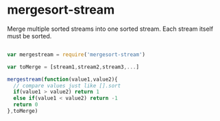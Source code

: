mergesort-stream
================

Merge multiple sorted streams into one sorted stream. Each stream itself must be sorted.


```js

var mergestream = require('mergesort-stream')

var toMerge = [stream1,stream2,stream3,...]

mergestream(function(value1,value2){
  // compare values just like [].sort
  if(value1 > value2) return 1
  else if(value1 < value2) return -1
  return 0
},toMerge)

```
